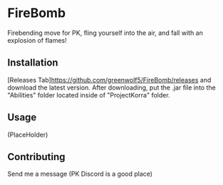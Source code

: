 # FireBomb
 Firebending move for PK, fling yourself into the air, and fall with an explosion of flames!
 
## Installation
[Releases Tab]https://github.com/greenwolf5/FireBomb/releases and download the latest version.
After downloading, put the .jar file into the "Abilities" folder located inside of "ProjectKorra" folder.

## Usage
(PlaceHolder)

## Contributing
Send me a message (PK Discord is a good place) 

